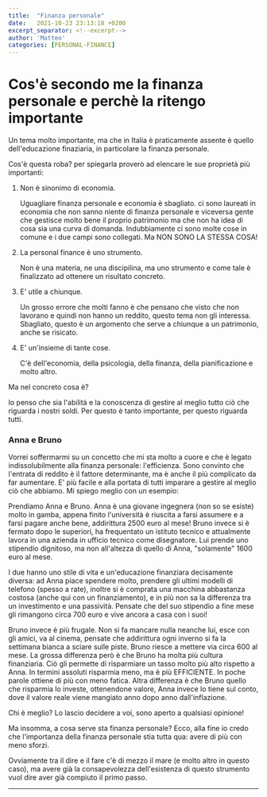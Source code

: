 ```yaml
---
title:  "Finanza personale"
date:   2021-10-23 23:13:18 +0200
excerpt_separator: <!--excerpt-->
author: 'Matteo'
categories: [PERSONAL-FINANCE]
---
```


<!--excerpt-->
# Cos'è secondo me la finanza personale e perchè la ritengo importante

Un tema molto importante, ma che in Italia è praticamente assente è quello dell'educazione finaziaria, in particolare la finanza personale. 

Cos'è questa roba?
per spiegarla proverò ad elencare le sue proprietà più importanti:

1) Non è sinonimo di economia.

    Uguagliare finanza personale e economia è sbagliato. ci sono laureati in economia che non sanno niente di finanza personale e viceversa gente che gestisce molto bene il proprio patrimonio ma che non ha idea di cosa sia una curva di domanda.
    Indubbiamente ci sono molte cose in comune e i due campi sono collegati. Ma NON SONO LA STESSA COSA!

2) La personal finance è uno strumento.

    Non è una materia, ne una discipilina, ma uno strumento e come tale è finalizzato ad ottenere un risultato concreto.

3) E' utile a chiunque.

    Un grosso errore che molti fanno è che pensano che visto che non lavorano e quindi non hanno un reddito, questo tema non gli interessa. Sbagliato, questo è un argomento che serve a chiunque a un patrimonio, anche se risicato.

4) E' un'insieme di tante cose.

    C'è dell'economia, della psicologia, della finanza, della pianificazione e molto altro. 


Ma nel concreto cosa è?

Io penso che sia l'abilità e la conoscenza di gestire al meglio tutto ciò che riguarda i nostri soldi.
Per questo è tanto importante, per questo riguarda tutti.


### Anna e Bruno

Vorrei soffermarmi su un concetto che mi sta molto a cuore e che è legato indissolubilmente alla finanza personale: l'efficienza.
Sono convinto che l'entrata di reddito è il fattore determinante, ma è anche il più complicato da far aumentare. E' più facile e alla portata di tutti imparare a gestire al meglio ciò che abbiamo.
Mi spiego meglio con un esempio:

Prendiamo Anna e Bruno. Anna è una giovane ingegnera (non so se esiste) molto in gamba, appena finito l'università è riuscita a farsi assumere e a farsi pagare anche bene, addirittura 2500 euro al mese! Bruno invece si è fermato dopo le superiori, ha frequentato un istituto tecnico e attualmente lavora in una azienda in ufficio tecnico come disegnatore. Lui prende uno stipendio dignitoso, ma non all'altezza di quello di Anna, "solamente" 1600 euro al mese. 

I due hanno uno stile di vita e un'educazione finanziara decisamente diversa: ad Anna piace spendere molto, prendere gli ultimi modelli di telefono (spesso a rate), inoltre si è comprata una macchina abbastanza costosa (anche qui con un finanziamento), e in più non sa la differenza tra un investimento e una passività. Pensate che del suo stipendio a fine mese gli rimangono circa 700 euro e vive ancora a casa con i suoi!

Bruno invece è più frugale. Non si fa mancare nulla neanche lui, esce con gli amici, va al cinema, pensate che addirittura ogni inverno si fa la settimana bianca a sciare sulle piste. Bruno riesce a mettere via circa 600 al mese. La grossa differenza però è che Bruno ha molta più cultura finanziaria. Ciò gli permette di risparmiare un tasso molto più alto rispetto a Anna. In termini assoluti risparmia meno, ma è più EFFICIENTE. In poche parole ottiene di più con meno fatica.
Altra differenza è che Bruno quello che risparmia lo investe, ottenendone valore, Anna invece lo tiene sul conto, dove il valore reale viene mangiato anno dopo anno dall'inflazione.


Chi è meglio? Lo lascio decidere a voi, sono aperto a qualsiasi opinione!



Ma insomma, a cosa serve sta finanza personale?
Ecco, alla fine io credo che l'importanza della finanza personale stia tutta qua: avere di più con meno sforzi.

Ovviamente tra il dire e il fare c'è di mezzo il mare (e molto altro in questo caso), ma avere già la consapevolezza dell'esistenza di questo strumento vuol dire aver già compiuto il primo passo.

---
